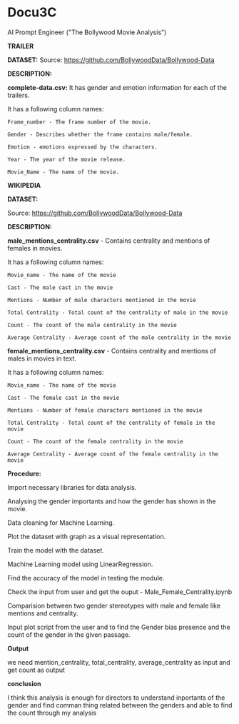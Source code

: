 # Docu3C
AI Prompt Engineer ("The Bollywood Movie Analysis")

    
**TRAILER**

  **DATASET:**
  Source: https://github.com/BollywoodData/Bollywood-Data
  
  **DESCRIPTION:**
  
  **complete-data.csv:** It has gender and emotion information for each of the trailers. 
  
  It has a following column names:
  
    Frame_number - The frame number of the movie.
    
    Gender - Describes whether the frame contains male/female.
    
    Emotion - emotions expressed by the characters.
    
    Year - The year of the movie release.
    
    Movie_Name - The name of the movie. 

    
**WIKIPEDIA**

  **DATASET:**
  
  Source: https://github.com/BollywoodData/Bollywood-Data
  
  **DESCRIPTION:**
  
  **male_mentions_centrality.csv** - Contains centrality and mentions of females in movies.
  
  It has a following column names:

    Movie_name - The name of the movie
    
    Cast - The male cast in the movie
    
    Mentions - Number of male characters mentioned in the movie
    
    Total Centrality - Total count of the centrality of male in the movie
    
    Count - The count of the male centrality in the movie
    
    Average Centrality - Average count of the male centrality in the movie
    
    
  **female_mentions_centrality.csv** 	- Contains centrality and mentions of males in movies in text.
  
  It has a following column names:
  
    Movie_name - The name of the movie
    
    Cast - The female cast in the movie
    
    Mentions - Number of female characters mentioned in the movie
    
    Total Centrality - Total count of the centrality of female in the movie
    
    Count - The count of the female centrality in the movie
    
    Average Centrality - Average count of the female centrality in the movie
    
    
**Procedure:**

Import necessary libraries for data analysis.

Analysing the gender importants and how the gender has shown in the movie.

Data cleaning for Machine Learning. 

Plot the dataset with graph as a visual representation.

Train the model with the dataset.

Machine Learning model using LinearRegression.

Find the accuracy of the model in testing the module.

Check the input from user and get the ouput - Male_Female_Centrality.ipynb

Comparision between two gender stereotypes with male and female like mentions and centrality.

Input plot script from the user and to find the Gender bias presence and the count of the gender in the given passage.


**Output**

we need mention_centrality, total_centrality, average_centrality as input and get count as output

**conclusion**

I think this analysis is enough for directors to understand inportants of the gender and find comman thing related between the genders and able to find the count through my analysis
